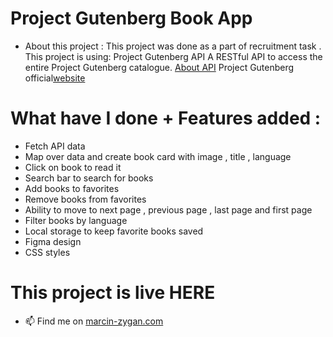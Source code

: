 # Project Gutenberg Book App

- About this project :
  This project was done as a part of recruitment task .
  This project is using:
  Project Gutenberg API
  A RESTful API to access the entire Project Gutenberg catalogue.
  <a href="https://gnikdroy.pythonanywhere.com/docs/#installation-and-setup">About API</a>
  Project Gutenberg official<a href="https://www.gutenberg.org">website</a>

# What have I done + Features added :

- Fetch API data
- Map over data and create book card with image , title , language
- Click on book to read it
- Search bar to search for books
- Add books to favorites
- Remove books from favorites
- Ability to move to next page , previous page , last page and first page
- Filter books by language
- Local storage to keep favorite books saved
- Figma design
- CSS styles

# This project is live HERE

- 📫 Find me on <a href="https://marcin-zygan.com">marcin-zygan.com</a>
